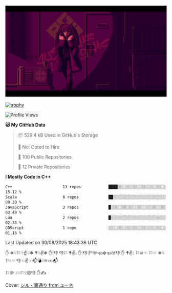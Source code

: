 ![](imgs/main.png)

[![trophy](https://github-profile-trophy.vercel.app/?username=NeilKleistGao&theme=dracula)](https://github.com/ryo-ma/github-profile-trophy)

<!--START_SECTION:waka-->
![Profile Views](http://img.shields.io/badge/Profile%20Views-1-blue)

**🐱 My GitHub Data** 

> 📦 529.4 kB Used in GitHub's Storage 
 > 
> 🚫 Not Opted to Hire
 > 
> 📜 100 Public Repositories 
 > 
> 🔑 12 Private Repositories 
 > 
**I Mostly Code in C++** 

```text
C++                      13 repos            ████░░░░░░░░░░░░░░░░░░░░░   15.12 % 
Scala                    8 repos             ██░░░░░░░░░░░░░░░░░░░░░░░   09.30 % 
JavaScript               3 repos             █░░░░░░░░░░░░░░░░░░░░░░░░   03.49 % 
Lua                      2 repos             █░░░░░░░░░░░░░░░░░░░░░░░░   02.33 % 
GDScript                 1 repo              ░░░░░░░░░░░░░░░░░░░░░░░░░   01.16 % 
```




 Last Updated on 30/08/2025 18:43:36 UTC
<!--END_SECTION:waka-->

✋ ❄☟⚐🕆☝☟❄ 🕈☟✌❄ ✋🕯👎 👎⚐ 🕈✌💧 ✋🕯👎 🏱☼☜❄☜☠👎 ✋ 🕈✌💧 ⚐☠☜ ⚐☞ ❄☟⚐💧☜ 👎☜✌☞📫💣🕆❄☜💧📬

⚐☼ 💧☟⚐🕆☹👎 ✋✍

Cover: [ジル・裏通り from ユーネ](https://www.pixiv.net/artworks/62127066)
